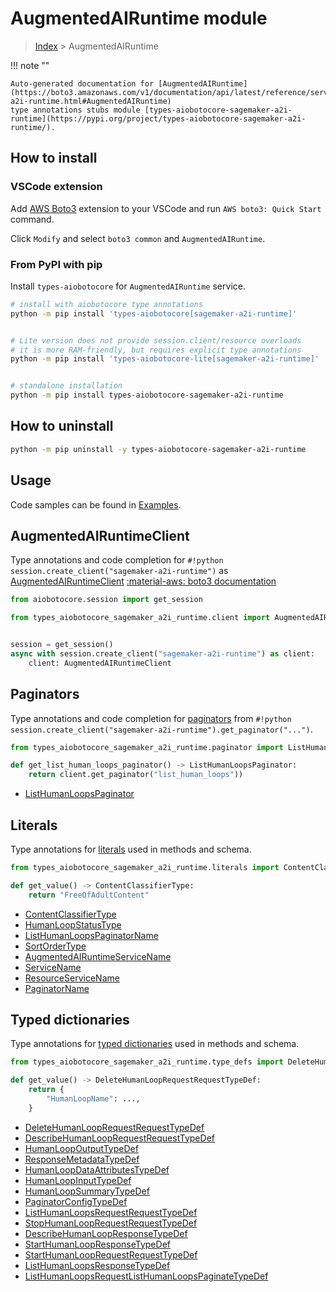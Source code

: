 # AugmentedAIRuntime module

> [Index](../README.md) > AugmentedAIRuntime


!!! note ""

    Auto-generated documentation for [AugmentedAIRuntime](https://boto3.amazonaws.com/v1/documentation/api/latest/reference/services/sagemaker-a2i-runtime.html#AugmentedAIRuntime)
    type annotations stubs module [types-aiobotocore-sagemaker-a2i-runtime](https://pypi.org/project/types-aiobotocore-sagemaker-a2i-runtime/).

## How to install

### VSCode extension

Add [AWS Boto3](https://marketplace.visualstudio.com/items?itemName=Boto3typed.boto3-ide)
extension to your VSCode and run `AWS boto3: Quick Start` command.

Click `Modify` and select `boto3 common` and `AugmentedAIRuntime`.

### From PyPI with pip

Install `types-aiobotocore` for `AugmentedAIRuntime` service.

```bash
# install with aiobotocore type annotations
python -m pip install 'types-aiobotocore[sagemaker-a2i-runtime]'


# Lite version does not provide session.client/resource overloads
# it is more RAM-friendly, but requires explicit type annotations
python -m pip install 'types-aiobotocore-lite[sagemaker-a2i-runtime]'


# standalone installation
python -m pip install types-aiobotocore-sagemaker-a2i-runtime
```



## How to uninstall

```bash
python -m pip uninstall -y types-aiobotocore-sagemaker-a2i-runtime
```

## Usage

Code samples can be found in [Examples](./usage.md).

## AugmentedAIRuntimeClient

Type annotations and code completion for  `#!python session.create_client("sagemaker-a2i-runtime")` as [AugmentedAIRuntimeClient](./client.md)
[:material-aws: boto3 documentation](https://boto3.amazonaws.com/v1/documentation/api/latest/reference/services/sagemaker-a2i-runtime.html#AugmentedAIRuntime.Client)

```python title="Usage example"
from aiobotocore.session import get_session

from types_aiobotocore_sagemaker_a2i_runtime.client import AugmentedAIRuntimeClient


session = get_session()
async with session.create_client("sagemaker-a2i-runtime") as client:
    client: AugmentedAIRuntimeClient
```


## Paginators

Type annotations and code completion for
[paginators](./paginators.md)
from `#!python session.create_client("sagemaker-a2i-runtime").get_paginator("...")`.

```python title="Usage example"
from types_aiobotocore_sagemaker_a2i_runtime.paginator import ListHumanLoopsPaginator

def get_list_human_loops_paginator() -> ListHumanLoopsPaginator:
    return client.get_paginator("list_human_loops"))
```

- [ListHumanLoopsPaginator](./paginators.md#listhumanloopspaginator)








## Literals

Type annotations for [literals](./literals.md) used in methods and schema.

```python title="Usage example"
from types_aiobotocore_sagemaker_a2i_runtime.literals import ContentClassifierType

def get_value() -> ContentClassifierType:
    return "FreeOfAdultContent"
```

- [ContentClassifierType](./literals.md#contentclassifiertype)
- [HumanLoopStatusType](./literals.md#humanloopstatustype)
- [ListHumanLoopsPaginatorName](./literals.md#listhumanloopspaginatorname)
- [SortOrderType](./literals.md#sortordertype)
- [AugmentedAIRuntimeServiceName](./literals.md#augmentedairuntimeservicename)
- [ServiceName](./literals.md#servicename)
- [ResourceServiceName](./literals.md#resourceservicename)
- [PaginatorName](./literals.md#paginatorname)




## Typed dictionaries

Type annotations for [typed dictionaries](./type_defs.md) used in methods and schema.

```python title="Usage example"
from types_aiobotocore_sagemaker_a2i_runtime.type_defs import DeleteHumanLoopRequestRequestTypeDef

def get_value() -> DeleteHumanLoopRequestRequestTypeDef:
    return {
        "HumanLoopName": ...,
    }
```

- [DeleteHumanLoopRequestRequestTypeDef](./type_defs.md#deletehumanlooprequestrequesttypedef)
- [DescribeHumanLoopRequestRequestTypeDef](./type_defs.md#describehumanlooprequestrequesttypedef)
- [HumanLoopOutputTypeDef](./type_defs.md#humanloopoutputtypedef)
- [ResponseMetadataTypeDef](./type_defs.md#responsemetadatatypedef)
- [HumanLoopDataAttributesTypeDef](./type_defs.md#humanloopdataattributestypedef)
- [HumanLoopInputTypeDef](./type_defs.md#humanloopinputtypedef)
- [HumanLoopSummaryTypeDef](./type_defs.md#humanloopsummarytypedef)
- [PaginatorConfigTypeDef](./type_defs.md#paginatorconfigtypedef)
- [ListHumanLoopsRequestRequestTypeDef](./type_defs.md#listhumanloopsrequestrequesttypedef)
- [StopHumanLoopRequestRequestTypeDef](./type_defs.md#stophumanlooprequestrequesttypedef)
- [DescribeHumanLoopResponseTypeDef](./type_defs.md#describehumanloopresponsetypedef)
- [StartHumanLoopResponseTypeDef](./type_defs.md#starthumanloopresponsetypedef)
- [StartHumanLoopRequestRequestTypeDef](./type_defs.md#starthumanlooprequestrequesttypedef)
- [ListHumanLoopsResponseTypeDef](./type_defs.md#listhumanloopsresponsetypedef)
- [ListHumanLoopsRequestListHumanLoopsPaginateTypeDef](./type_defs.md#listhumanloopsrequestlisthumanloopspaginatetypedef)

